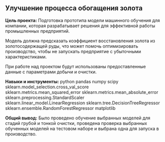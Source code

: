 ## Улучшение процесса обогащения золота

**Цель проекта:**
Подготовка прототипа модели машинного обучения для компании, которая разрабатывает решения для эффективной работы промышленных предприятий.

Модель должна предсказать коэффициент восстановления золота из золотосодержащей руды, что может помочь оптимизировать производство, чтобы не запускать предприятие с убыточными характеристиками.

При работе над проектом будут использованы предоставленные данные с параметрами добычи и очистки.

**Навыки и инструменты:**
python
pandas
numpy
scipy
sklearn.model_selection.cross_val_score
sklearn.metrics.mean_squared_error
sklearn.metrics.mean_absolute_error
sklearn.preprocessing.StandardScaler
sklearn.linear_model.LinearRegression
sklearn.tree.DecisionTreeRegressor
sklearn.ensemble.RandomForestRegressor
matplotlib

**Общий вывод:**
Было проведено обучение выбранных моделей для стадий грубой и тонкой очистки, проведена проверка выбранных обученных моделей на тестовом наборе и выбрана одна для запуска в производство.
